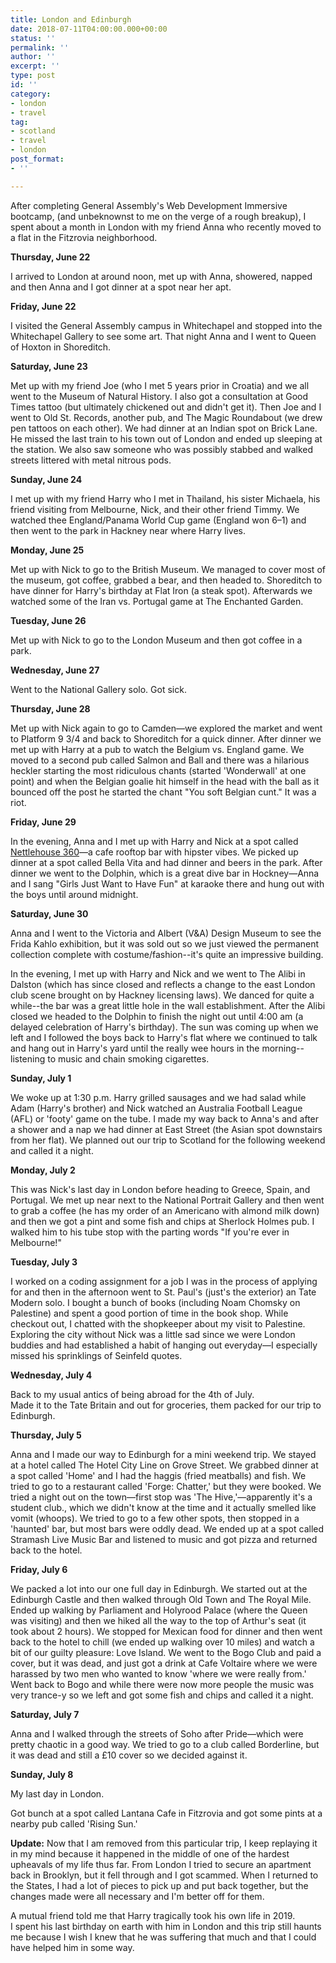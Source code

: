 ```yaml
---
title: London and Edinburgh
date: 2018-07-11T04:00:00.000+00:00
status: ''
permalink: ''
author: ''
excerpt: ''
type: post
id: ''
category:
- london
- travel
tag:
- scotland
- travel
- london
post_format:
- ''

---
```

After completing General Assembly's Web Development Immersive bootcamp, (and unbeknownst to me on the verge of a rough breakup), I spent about a month in London with my friend Anna who recently moved to a flat in the Fitzrovia neighborhood.

**Thursday, June 22**

I arrived to London at around noon, met up with Anna, showered, napped and then Anna and I got dinner at a spot near her apt.

**Friday, June 22**

I visited the General Assembly campus in Whitechapel and stopped into the Whitechapel Gallery to see some art. That night Anna and I went to Queen of Hoxton in Shoreditch.

**Saturday, June 23**

Met up with my friend Joe (who I met 5 years prior in Croatia) and we all went to the Museum of Natural History. I also got a consultation at Good Times tattoo (but ultimately chickened out and didn't get it). Then Joe and I went to Old St. Records, another pub, and The Magic Roundabout (we drew pen tattoos on each other). We had dinner at an Indian spot on Brick Lane. He missed the last train to his town out of London and ended up sleeping at the station. We also saw someone who was possibly stabbed and walked streets littered with metal nitrous pods.

**Sunday, June 24**

I met up with my friend Harry who I met in Thailand, his sister Michaela, his friend visiting from Melbourne, Nick, and their other friend Timmy. We watched thee England/Panama World Cup game (England won 6–1) and then went to the park in Hackney near where Harry lives.

**Monday, June 25**

Met up with Nick to go to the British Museum. We managed to cover most of the museum, got coffee, grabbed a bear, and then headed to. Shoreditch to have dinner for Harry's birthday at Flat Iron (a steak spot). Afterwards we watched some of the Iran vs. Portugal game at The Enchanted Garden.

**Tuesday, June 26**

Met up with Nick to go to the London Museum and then got coffee in a park.

**Wednesday, June 27**

Went to the National Gallery solo. Got sick.

**Thursday, June 28**

Met up with Nick again to go to Camden—we explored the market and went to Platform 9 3/4 and back to Shoreditch for a quick dinner. After dinner we met up with Harry at a pub to watch the Belgium vs. England game. We moved to a second pub called Salmon and Ball and there was a hilarious heckler starting the most ridiculous chants (started 'Wonderwall' at one point) and when the Belgian goalie hit himself in the head with the ball as it bounced off the post he started the chant "You soft Belgian cunt." It was a riot.

**Friday, June 29**

In the evening, Anna and I met up with Harry and Nick at a spot called [Nettlehouse 360](https://netil360.com/ "Nettlehouse 360")—a cafe rooftop bar with hipster vibes. We picked up dinner at a spot called Bella Vita and had dinner and beers in the park. After dinner we went to the Dolphin, which is a great dive bar in Hockney—Anna and I sang "Girls Just Want to Have Fun" at karaoke there and hung out with the boys until around midnight.

**Saturday, June 30**

Anna and I went to the Victoria and Albert (V&A) Design Museum to see the Frida Kahlo exhibition, but it was sold out so we just viewed the permanent collection complete with costume/fashion--it's quite an impressive building.

In the evening, I met up with Harry and Nick and we went to The Alibi in Dalston (which has since closed and reflects a change to the east London club scene brought on by Hackney licensing laws). We danced for quite a while--the bar was a great little hole in the wall establishment. After the Alibi closed we headed to the Dolphin to finish the night out until 4:00 am (a delayed celebration of Harry's birthday). The sun was coming up when we left and I followed the boys back to Harry's flat where we continued to talk and hang out in Harry's yard until the really wee hours in the morning--listening to music and chain smoking cigarettes.

**Sunday, July 1**

We woke up at 1:30 p.m. Harry grilled sausages and we had salad while Adam (Harry's brother) and Nick watched an Australia Football League (AFL) or 'footy' game on the tube. I made my way back to Anna's and after a shower and a nap we had dinner at East Street (the Asian spot downstairs from her flat). We planned out our trip to Scotland for the following weekend and called it a night.

**Monday, July 2**

This was Nick's last day in London before heading to Greece, Spain, and Portugal. We met up near next to the National Portrait Gallery and then went to grab a coffee (he has my order of an Americano with almond milk down) and then we got a pint and some fish and chips at Sherlock Holmes pub. I walked him to his tube stop with the parting words "If you're ever in Melbourne!"

**Tuesday, July 3**

I worked on a coding assignment for a job I was in the process of applying for and then in the afternoon went to St. Paul's (just's the exterior) an Tate Modern solo. I bought a bunch of books (including Noam Chomsky on Palestine) and spent a good portion of time in the book shop. While checkout out, I chatted with the shopkeeper about my visit to Palestine. Exploring the city without Nick was a little sad since we were London buddies and had established a habit of hanging out everyday—I especially missed his sprinklings of Seinfeld quotes.

**Wednesday, July 4**

Back to my usual antics of being abroad for the 4th of July.  
Made it to the Tate Britain and out for groceries, them packed for our trip to Edinburgh.

**Thursday, July 5**

Anna and I made our way to Edinburgh for a mini weekend trip. We stayed at a hotel called The Hotel City Line on Grove Street. We grabbed dinner at a spot called 'Home' and I had the haggis (fried meatballs) and fish. We tried to go to a restaurant called 'Forge: Chatter,' but they were booked.  We tried a night out on the town—first stop was 'The Hive,'—apparently it's a student club., which we didn't know at the time and it actually smelled like vomit (whoops). We tried to go to a few other spots, then stopped in a 'haunted' bar, but most bars were oddly dead. We ended up at a spot called Stramash Live Music Bar and listened to music and got pizza and returned back to the hotel.

**Friday, July 6**

We packed a lot into our one full day in Edinburgh. We started out at the Edinburgh Castle  and then walked through Old Town and The Royal Mile. Ended up walking by Parliament and Holyrood Palace (where the Queen was visiting) and then we hiked all the way to the top of Arthur's seat (it took about 2 hours). We stopped for Mexican food for dinner and then went back to the hotel to chill (we ended up walking over 10 miles) and watch a bit of our guilty pleasure: Love Island. We went to the Bogo Club and paid a cover, but it was dead, and just got a drink at Cafe Voltaire where we were harassed by two men who wanted to know 'where we were really from.' Went back to Bogo and while there were now more people the music was very trance-y  so we left and got some fish and chips and called it a night.

**Saturday, July 7**

Anna and I walked through the streets of Soho after Pride—which were pretty chaotic in a good way. We tried to go to a club called Borderline, but it was dead and still a £10 cover so we decided against it.

**Sunday, July 8**

My last day in London.

Got bunch at a spot called Lantana Cafe in Fitzrovia and got some pints at a nearby pub called 'Rising Sun.'

**Update:** Now that I am removed from this particular trip, I keep replaying it in my mind because it happened in the middle of one of the hardest upheavals of my life thus far. From London I tried to secure an apartment back in Brooklyn, but it fell through and I got scammed. When I returned to the States, I had a lot of pieces to pick up and put back together, but the changes made were all necessary and I'm better off for them. 

A mutual friend told me that Harry tragically took his own life in 2019.   
I spent his last birthday on earth with him in London and this trip still haunts me because I wish I knew that he was suffering that much and that I could have helped him in some way.